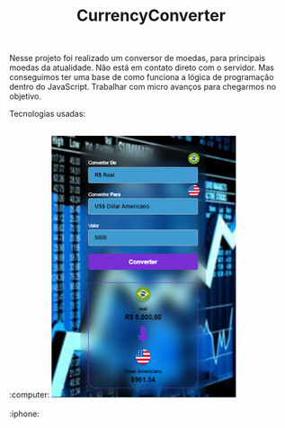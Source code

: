 <h1 align="center">CurrencyConverter</h1>
<br>
<p>Nesse projeto foi realizado um conversor de moedas, para principais moedas da atualidade. Não está em contato direto com o servidor. Mas conseguimos ter uma base de como funciona a lógica de programação dentro do JavaScript. Trabalhar com micro avanços para chegarmos no objetivo.

<br>
<p>Tecnologias usadas:</p>
<br>
:computer:
<img width="65%" src="https://github.com/Rafaelpidias/CurrencyConverter/blob/master/assets/PrintConverter.PNG?raw=true">

<br>
<br>
:iphone:
<br>
<img align="left" src="">

